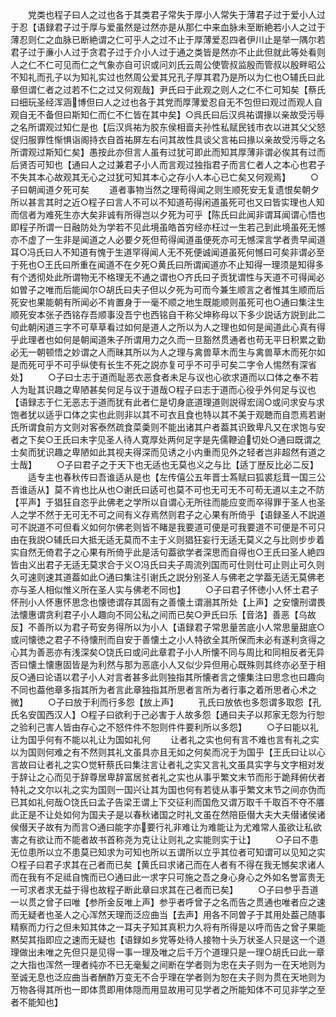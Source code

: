 <!-- { "loadSidebar": true } -->
　　党类也程子曰人之过也各于其类君子常失于厚小人常失于薄君子过于爱小人过于忍【语録君子过于厚与爱虽然是过然亦是从那仁中来血脉未至断絶若小人之过于薄忍则仁之血脉已断絶谓之仁可乎人之过不止于厚薄爱忍四者伊川止是举一隅尔若君子过于亷小人过于贪君子过于介小人过于通之类皆是然亦不止此但就此等处看则人之仁不仁可见而仁之气象亦自可识或问刘氏云周公使管叔监殷而管叔以殷畔昭公不知礼而孔子以为知礼实过也然周公爱其兄孔子厚其君乃是所以为仁也○辅氏曰此章但谓仁者之过若不仁之过又何观哉】尹氏曰于此观之则人之仁不仁可知矣【蔡氏曰细玩圣经浑涵博但曰人之过也各于其党而厚薄爱忍自无不包但曰观过而观人自观自无不备但曰斯知仁而仁不仁皆在其中矣】○呉氏曰后汉呉祐谓掾以亲故受污辱之名所谓观过知仁是也【后汉呉祐为胶东侯相啬夫孙性私赋民钱市衣以进其父父怒促归服罪性惭惧诣阁持衣自首祐屏左右问其故性具谈父言祐曰掾以亲故受污辱之名所谓观过斯知仁矣】愚按此亦但言人虽有过犹可即此而知其厚薄非谓必俟其有过而后贤否可知也【通曰人之过兼君子小人而言观过独指君子而言仁者人之本心也君子不失其本心故观其无心之过犹可知其本心之存小人本心已亡矣又何观焉】
　　○子曰朝闻道夕死可矣
　　道者事物当然之理苟得闻之则生顺死安无复遗恨矣朝夕所以甚言其时之近○程子曰言人不可以不知道苟得闲道虽死可也又曰皆实理也人知而信者为难死生亦大矣非诚有所得岂以夕死为可乎【陈氏曰此闻非谓耳闻谓心悟也即程子所谓一日融防处为学若不见此境虽皓首穷经亦枉过一生若己到此境虽死无憾亦不虚了一生非是闻道之人必要夕死但苟得闻道虽便死亦可无憾深言学者贵早闻道耳○冯氏曰人不知道有愧于生道罕得闻人无不死便诚闻道虽死何憾曰可矣非谓必至于死也○王氏曰所重在闻道不在夕死○黄氏曰所谓闻道亦不止知得一理须是知得多有个透彻处此所谓物无不格理无不通之谓也○齐氏曰子贡犹谓性与天道不可得闻必如曽子之唯而后能闻尔○胡氏曰夫子但以夕死为可而今兼生顺言之者惟其生顺而后死安也果能朝有所闻必不肯置身于一毫不顺之地生既能顺则虽死可也○通曰集注生顺死安本张子西铭存吾顺事没吾宁也西铭自干称父坤称母以下多少説话方説到此二句此朝闲道三字不可草草看过如何是道人之所以为人之理也如何是闻道此心真有得乎此理者也如何是朝闻道朱子所谓用力之久而一旦豁然贯通者也苟无平日积累之勤必无一朝顿悟之妙谓之人而昧其所以为人之理与禽兽草木而生与禽兽草木而死尔如是而死可乎不可乎纵使有长生不死之説亦复可乎不可乎可矣二字令人惕然有深省处】
　　○子曰士志于道而耻恶衣恶食者未足与议也心欲求道而以口体之奉不若人为耻其识趣之卑陋甚矣何足与议于道哉○程子曰志于道而心役乎外何足与议也【语録志于仁无恶志于道而犹有此者仁是切身底道理道则説得宏阔○或问求安与求饱者犹以适乎口体之实也此则非以其不可衣且食也特以其不美于观聴而自恧焉若谢氏所谓食前方文则对客泰然疏食菜羮则不能出诸其户者葢其识致卑凡又在求饱与安者之下矣○王氏曰未字见圣人待人寛厚处两何足字是先儒鞭迫切处○通曰既谓之士矣而犹识趣之卑陋如此其视夫得深而见诱之小内重而见外之轻者岂非超然有道之士哉】
　　○子曰君子之于天下也无适也无莫也义之与比【适丁歴反比必二反】
　　适专主也春秋传曰吾谁适从是也【左传僖公五年晋士蒍赋曰狐裘尨茸一国三公吾谁适从】莫不肯也比从也○谢氏曰适可也莫不可也无可无不可苟无道以主之不防【平声】于猖狂自恣乎此佛老之学所以自谓心无所往而能应变而卒得罪于圣人也圣人之学不然于无可无不可之间有义存焉然则君子之心果有所倚乎【语録圣人不説道可不説道不可但看义如何尔佛老则皆不睹是我要道可便是可我要道不可便是不可只由在我説○辅氏曰大抵无适无莫而不主于义则猖狂妄行无适无莫义之与比则步步着实自然无倚君子之心果有所倚乎此是活句葢欲学者深思而自得也○王氏曰圣人絶四皆由义出君子无适无莫求合于义○冯氏曰夫子周流列国而可仕则仕可止则止可久则久可速则速其道葢如此○通曰集注引谢氏之説分别圣人与佛老之学葢无适无莫佛老亦与圣人相似惟义所在圣人实与佛老不同也】
　　○子曰君子怀徳小人怀土君子怀刑小人怀惠怀思念也懐徳谓存其固有之善懐土谓溺其所处【上声】之安懐刑谓畏法懐惠谓贪利君子小人趣向不同公私之间而已矣○尹氏曰乐【音洛】善恶【乌故反】不善所以为君子苟安务得所以为小人【语録君子常思量苦底小人常思量甜底○或问懐徳之君子不待懐刑而自安于善懐土之小人特欲全其所保而未必有遂利贪得之心其为善恶亦有浅深矣○饶氏曰或问此章君子小人所懐不同与周比和同相反者无异否曰懐土懐惠固皆是为利然与那为恶底小人又似少异但用心既殊则其终亦必至于相反○通曰论语以君子小人对言者甚多此则独指其所懐者言之懐集注曰思念也曰趣向不同也葢他章多指其所为者言此章独指其所思者言所为者行事之着所思者心术之微】
　　○子曰放于利而行多怨【放上声】
　　孔氏曰放依也多怨谓多取怨【孔氏名安国西汉人】○程子曰欲利于己必害于人故多怨【通曰夫子以邦家无怨为行恕之验利己害人皆由存心之不怒件件不恕则件件要利所以多怨】
　　○子曰能以礼让为国乎何有不能以礼让为国如礼何
　　让者礼之实也何有言不难也言有礼之实以为国则何难之有不然则其礼文虽具亦且无如之何矣而况于为国乎【王氏曰让以心言故曰让者礼之实○觉轩蔡氏曰集注言让者礼之实又言礼文虽具实字与文字相对发于辞让之心而见于辞尊居卑辞富居贫者礼之实也从事乎繁文末节而形于跪拜俯伏者特礼之文尔以礼之实为国则一国兴让其为国也何有若徒从事乎繁文末节之间亦伪而已其如礼何哉○饶氏曰孟子告梁王谓上下交征利而国危又谓万取千千取百不夺不餍此正是不让处如何为国夫子是以春秋诸国之时礼文虽在然陪臣僣大夫大夫僣诸侯诸侯僣天子故有为而言○通曰能字亦要行礼非难让为难能让为尤难常人虽欲让私欲害之有欲让而不能者故书首称尧为克让让则礼之实能则实于让】
　　○子曰不患无位患所以立不患莫已知求为可知也所以五谓所以立乎其位者可知谓可以见知之实○程子曰君子求其在己者而已矣【黄氏曰求诸己而在人者有不得在我无憾矣求诸人而在我有不足祗自愧而已○通曰此一求字只可施之吾之身心身心之外如名誉富贵无一可求者求无益于得也故程子断此章曰求其在己者而已矣】
　　○子曰参乎吾道一以贯之曾子曰唯【参所金反唯上声】参乎者呼曾子之名而告之贯通也唯者应之速而无疑者也圣人之心浑然天理而泛应曲当【去声】用各不同曽子于其用处葢己随事精察而力行之但未知其体之一耳夫子知其真积力久将有所得是以呼而告之曾子果能黙契其指即应之速而无疑也【语録如乡党等处待人接物十头万状圣人只是这一个道理做出未唯之先但只是见得一事一理及唯之后千万个道理只是一理○胡氏曰此一章之大指也浑然一理者纯亦不已无毫髪之间断在学者则为忠在夫子则为一在天地则为至诚无息也泛应曲当者酬酢万变无不合乎理在学者则为恕在夫子则为贯在天地则为万物各得其所也一即体贯即用体隠而用显故用可见学者之所能知体不可见非学之至者不能知也】
